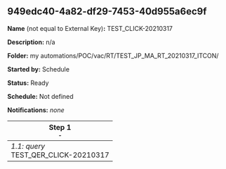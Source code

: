 ## 949edc40-4a82-df29-7453-40d955a6ec9f

**Name** (not equal to External Key)**:** TEST_CLICK-20210317

**Description:** n/a

**Folder:** my automations/POC/vac/RT/TEST_JP_MA_RT_20210317_ITCON/

**Started by:** Schedule

**Status:** Ready

**Schedule:** Not defined

**Notifications:** _none_


| Step 1<br>_<small>-</small>_ |
| --- |
| _1.1: query_<br>TEST_QER_CLICK-20210317 |
